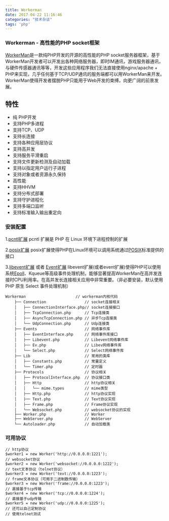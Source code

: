 ```yaml
---
title: Workerman
date: 2017-04-22 11:16:46
categories: "技术杂谈"
tags: 'php'
---
```


### Workerman - 高性能的PHP socket框架

[WorkerMan](http://doc3.workerman.net)是一款纯PHP开发的开源的高性能的PHP socket服务器框架，基于WorkerMan开发者可以开发出各种网络服务器，即时IM通讯，游戏服务器通讯，与硬件传感器通讯等等，开发这些应用程序我们无法直接使用nginx/apache + PHP来实现，几乎任何基于TCP/UDP通讯的服务端都可以用WorkerMan来开发。WorkerMan使得开发者摆脱PHP只能用于Web开发的束缚，向更广阔的前景发展。

## 特性

- 纯 PHP开发
- 支持PHP多进程
- 支持TCP、UDP
- 支持长连接
- 支持各种应用层协议
- 支持高并发
- 支持服务平滑重启
- 支持文件更新检测及自动加载
- 支持以指定用户运行子进程
- 支持对象或者资源永久保持
- 高性能
- 支持HHVM
- 支持分布式部署
- 支持守护进程化
- 支持多端口监听
- 支持标准输入输出重定向

### 安装配置

1.[pcntl扩展](http://cn2.php.net/manual/zh/book.pcntl.php)
pcntl 扩展是 PHP 在 Linux 环境下进程控制的扩展

2.[posix扩展](http://cn2.php.net/manual/zh/book.posix.php)
posix扩展使得PHP在Linux环境可以调用系统通过[POSIX](http://baike.baidu.com/view/209573.htm)标准提供的接口

3.[libevent扩展](http://cn2.php.net/manual/en/book.libevent.php) 或者 [Event扩展](http://php.net/manual/zh/book.event.php)
libevent扩展(或者event扩展)使得PHP可以使用系统[Epoll](http://baike.baidu.com/item/epoll)、Kqueue等高级事件处理机制，能够显著提高WorkerMan在高并发连接时CPU利用率。在高并发长连接相关应用中非常重要。（非必要安装，默认使用PHP 原生 Select 事件处理机制）

~~~
Workerman                      // workerman内核代码
    ├── Connection                 // socket连接相关
    │   ├── ConnectionInterface.php// socket连接接口
    │   ├── TcpConnection.php      // Tcp连接类
    │   ├── AsyncTcpConnection.php // 异步Tcp连接类
    │   └── UdpConnection.php      // Udp连接类
    ├── Events                     // 网络事件库
    │   ├── EventInterface.php     // 网络事件库接口
    │   ├── Libevent.php           // Libevent网络事件库
    │   ├── Ev.php                 // Libev网络事件库
    │   └── Select.php             // Select网络事件库
    ├── Lib                        // 常用的类库
    │   ├── Constants.php          // 常量定义
    │   └── Timer.php              // 定时器
    ├── Protocols                  // 协议相关
    │   ├── ProtocolInterface.php  // 协议接口类
    │   ├── Http                   // http协议相关
    │   │   └── mime.types         // mime类型
    │   ├── Http.php               // http协议实现
    │   ├── Text.php               // Text协议实现
    │   ├── Frame.php              // Frame协议实现
    │   └── Websocket.php          // websocket协议的实现
    ├── Worker.php                 // Worker
    ├── WebServer.php              // WebServer
    └── Autoloader.php             // 自动加载类
~~~

### 可用协议
~~~
// http协议
$worker1 = new Worker('http://0.0.0.0:1221');
// websocket协议
$worker2 = new Worker('websocket://0.0.0.0:1222');
// text文本协议（telnet协议）
$worker3 = new Worker('text://0.0.0.0:1223');
// frame文本协议（可用于二进制数传输）
$worker3 = new Worker('frame://0.0.0.0:1223');
// 直接基于tcp传输
$worker4 = new Worker('tcp://0.0.0.0:1224');
// 直接基于udp传输
$worker5 = new Worker('udp://0.0.0.0:1225');
// 还可以自己定制协议
// 使用telnet测试
~~~

